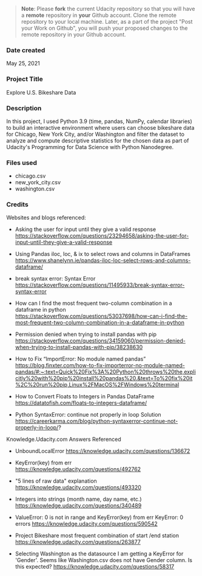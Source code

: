 >**Note**: Please **fork** the current Udacity repository so that you will have a **remote** repository in **your** Github account. Clone the remote repository to your local machine. Later, as a part of the project "Post your Work on Github", you will push your proposed changes to the remote repository in your Github account.

### Date created
May 25, 2021

### Project Title
Explore U.S. Bikeshare Data

### Description
In this project, I used Python 3.9 (time, pandas, NumPy, calendar libraries) to build an interactive environment where users can choose bikeshare data for Chicago, New York City, and/or Washington and filter the dataset to analyze and compute descriptive statistics for the chosen data as part of Udacity's Programming for Data Science with Python Nanodegree.

### Files used
- chicago.csv
- new_york_city.csv
- washington.csv

### Credits
Websites and blogs referenced:

- Asking the user for input until they give a valid response
https://stackoverflow.com/questions/23294658/asking-the-user-for-input-until-they-give-a-valid-response

- Using Pandas iloc, loc, & ix to select rows and columns in DataFrames
https://www.shanelynn.ie/pandas-iloc-loc-select-rows-and-columns-dataframe/

- break syntax error: Syntax Error
https://stackoverflow.com/questions/11495933/break-syntax-error-syntax-error

- How can I find the most frequent two-column combination in a dataframe in python
https://stackoverflow.com/questions/53037698/how-can-i-find-the-most-frequent-two-column-combination-in-a-dataframe-in-python

- Permission denied when trying to install pandas with pip
https://stackoverflow.com/questions/34159060/permission-denied-when-trying-to-install-pandas-with-pip/38238630

- How to Fix “ImportError: No module named pandas”
https://blog.finxter.com/how-to-fix-importerror-no-module-named-pandas/#:~:text=Quick%20Fix%3A%20Python%20throws%20the,explicitly%20with%20pip%20install%20pandas%20.&text=To%20fix%20it%2C%20run%20pip,Linux%2FMacOS%2FWindows%20terminal

- How to Convert Floats to Integers in Pandas DataFrame
https://datatofish.com/floats-to-integers-dataframe/

- Python SyntaxError: continue not properly in loop Solution
https://careerkarma.com/blog/python-syntaxerror-continue-not-properly-in-loop/?

Knowledge.Udacity.com Answers Referenced

- UnboundLocalError
https://knowledge.udacity.com/questions/136672

- KeyError(key) from err
https://knowledge.udacity.com/questions/492762

- "5 lines of raw data" explanation
https://knowledge.udacity.com/questions/493320

- Integers into strings (month name, day name, etc.)
https://knowledge.udacity.com/questions/340489

- ValueError: 0 is not in range and KeyError(key) from err KeyError: 0 errors
https://knowledge.udacity.com/questions/590542

- Project Bikeshare most frequent combination of start /end station
https://knowledge.udacity.com/questions/263877

- Selecting Washington as the datasource I am getting a KeyError for 'Gender'. Seems like Washington.csv does not have Gender column. Is this expected?
https://knowledge.udacity.com/questions/58317
